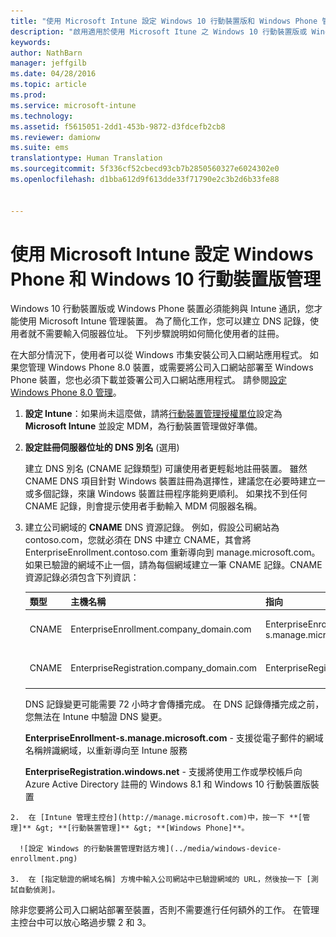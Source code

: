 ```yaml
---
title: "使用 Microsoft Intune 設定 Windows 10 行動裝置版和 Windows Phone 管理 | Microsoft Intune"
description: "啟用適用於使用 Microsoft Itune 之 Windows 10 行動裝置版或 Windows Phone 裝置的行動裝置管理 (MDM)。"
keywords: 
author: NathBarn
manager: jeffgilb
ms.date: 04/28/2016
ms.topic: article
ms.prod: 
ms.service: microsoft-intune
ms.technology: 
ms.assetid: f5615051-2dd1-453b-9872-d3fdcefb2cb8
ms.reviewer: damionw
ms.suite: ems
translationtype: Human Translation
ms.sourcegitcommit: 5f336cf52cbecd93cb7b2850560327e6024302e0
ms.openlocfilehash: d1bba612d9f613dde33f71790e2c3b2d6b33fe88


---
```



# 使用 Microsoft Intune 設定 Windows Phone 和 Windows 10 行動裝置版管理
Windows 10 行動裝置版或 Windows Phone 裝置必須能夠與 Intune 通訊，您才能使用 Microsoft Intune 管理裝置。 為了簡化工作，您可以建立 DNS 記錄，使用者就不需要輸入伺服器位址。 下列步驟說明如何簡化使用者的註冊。  

在大部分情況下，使用者可以從 Windows 市集安裝公司入口網站應用程式。 如果您管理 Windows Phone 8.0 裝置，或需要將公司入口網站部署至 Windows Phone 裝置，您也必須下載並簽署公司入口網站應用程式。 請參閱[設定 Windows Phone 8.0 管理](set-up-windows-phone-8.0-management-with-microsoft-intune.md)。

1.  **設定 Intune**：如果尚未這麼做，請將[行動裝置管理授權單位](get-ready-to-enroll-devices-in-microsoft-intune.md#set-mobile-device-management-authority)設定為 **Microsoft Intune** 並設定 MDM，為行動裝置管理做好準備。

2.  **設定註冊伺服器位址的 DNS 別名** (選用)

    建立 DNS 別名 (CNAME 記錄類型) 可讓使用者更輕鬆地註冊裝置。 雖然 CNAME DNS 項目針對 Windows 裝置註冊為選擇性，建議您在必要時建立一或多個記錄，來讓 Windows 裝置註冊程序能夠更順利。 如果找不到任何 CNAME 記錄，則會提示使用者手動輸入 MDM 伺服器名稱。

  1.  建立公司網域的 **CNAME** DNS 資源記錄。 例如，假設公司網站為 contoso.com，您就必須在 DNS 中建立 CNAME，其會將 EnterpriseEnrollment.contoso.com 重新導向到 manage.microsoft.com。 如果已驗證的網域不止一個，請為每個網域建立一筆 CNAME 記錄。CNAME 資源記錄必須包含下列資訊：

      |類型|主機名稱|指向|TTL|
      |--------|-------------|-------------|-------|
      |CNAME|EnterpriseEnrollment.company_domain.com|EnterpriseEnrollment-s.manage.microsoft.com |1 小時|
      |CNAME|EnterpriseRegistration.company_domain.com|EnterpriseRegistration.windows.net|1 小時|

      DNS 記錄變更可能需要 72 小時才會傳播完成。 在 DNS 記錄傳播完成之前，您無法在 Intune 中驗證 DNS 變更。

      **EnterpriseEnrollment-s.manage.microsoft.com** - 支援從電子郵件的網域名稱辨識網域，以重新導向至 Intune 服務

      **EnterpriseRegistration.windows.net** - 支援將使用工作或學校帳戶向 Azure Active Directory 註冊的 Windows 8.1 和 Windows 10 行動裝置版裝置

    2.  在 [Intune 管理主控台](http://manage.microsoft.com)中，按一下 **[管理]** &gt; **[行動裝置管理]** &gt; **[Windows Phone]**。

      ![設定 Windows 的行動裝置管理對話方塊](../media/windows-device-enrollment.png)

    3.  在 [指定驗證的網域名稱] 方塊中輸入公司網站中已驗證網域的 URL，然後按一下 [測試自動偵測]。



除非您要將公司入口網站部署至裝置，否則不需要進行任何額外的工作。  在管理主控台中可以放心略過步驟 2 和 3。



<!--HONumber=Jul16_HO3-->


